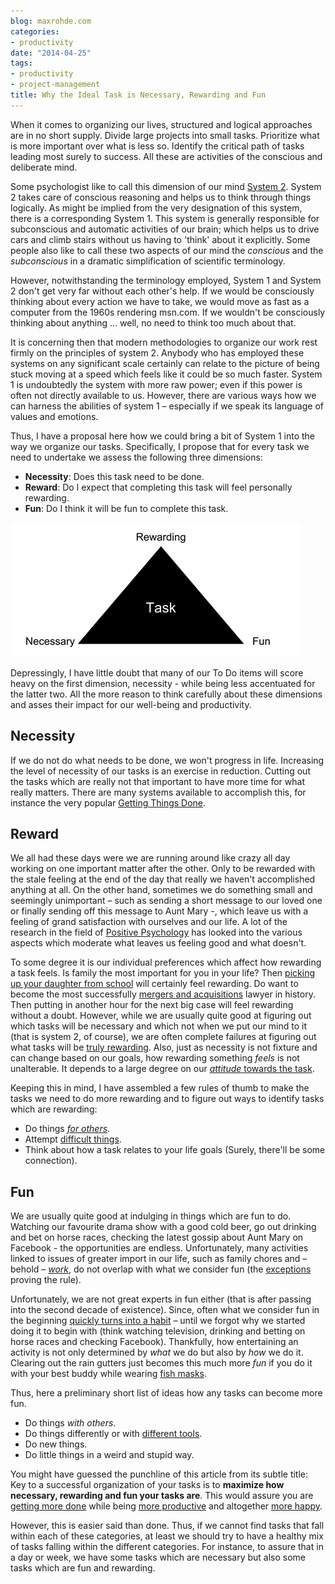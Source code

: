 ```yaml
---
blog: maxrohde.com
categories:
- productivity
date: "2014-04-25"
tags:
- productivity
- project-management
title: Why the Ideal Task is Necessary, Rewarding and Fun
---
```


When it comes to organizing our lives, structured and logical approaches are in no short supply. Divide large projects into small tasks. Prioritize what is more important over what is less so. Identify the critical path of tasks leading most surely to success. All these are activities of the conscious and deliberate mind.

Some psychologist like to call this dimension of our mind [System 2](http://en.wikipedia.org/wiki/Dual_process_theory). System 2 takes care of conscious reasoning and helps us to think through things logically. As might be implied from the very designation of this system, there is a corresponding System 1. This system is generally responsible for subconscious and automatic activities of our brain; which helps us to drive cars and climb stairs without us having to 'think' about it explicitly. Some people also like to call these two aspects of our mind the _conscious_ and the _subconscious_ in a dramatic simplification of scientific terminology.

However, notwithstanding the terminology employed, System 1 and System 2 don't get very far without each other's help. If we would be consciously thinking about every action we have to take, we would move as fast as a computer from the 1960s rendering msn.com. If we wouldn't be consciously thinking about anything … well, no need to think too much about that.

It is concerning then that modern methodologies to organize our work rest firmly on the principles of system 2. Anybody who has employed these systems on any significant scale certainly can relate to the picture of being stuck moving at a speed which feels like it could be so much faster. System 1 is undoubtedly the system with more raw power; even if this power is often not directly available to us. However, there are various ways how we can harness the abilities of system 1 – especially if we speak its language of values and emotions.

Thus, I have a proposal here how we could bring a bit of System 1 into the way we organize our tasks. Specifically, I propose that for every task we need to undertake we assess the following three dimensions:

- **Necessity**: Does this task need to be done.
- **Reward**: Do I expect that completing this task will feel personally rewarding.
- **Fun**: Do I think it will be fun to complete this task.

![](images/042514_2044_whytheideal1.png)

Depressingly, I have little doubt that many of our To Do items will score heavy on the first dimension, necessity - while being less accentuated for the latter two. All the more reason to think carefully about these dimensions and asses their impact for our well-being and productivity.

## Necessity

If we do not do what needs to be done, we won't progress in life. Increasing the level of necessity of our tasks is an exercise in reduction. Cutting out the tasks which are really not that important to have more time for what really matters. There are many systems available to accomplish this, for instance the very popular [Getting Things Done](http://en.wikipedia.org/wiki/Getting_Things_Done).

## Reward

We all had these days were we are running around like crazy all day working on one important matter after the other. Only to be rewarded with the stale feeling at the end of the day that really we haven't accomplished anything at all. On the other hand, sometimes we do something small and seemingly unimportant – such as sending a short message to our loved one or finally sending off this message to Aunt Mary -, which leave us with a feeling of grand satisfaction with ourselves and our life. A lot of the research in the field of [Positive Psychology](http://en.wikipedia.org/wiki/Positive_psychology) has looked into the various aspects which moderate what leaves us feeling good and what doesn't.

To some degree it is our individual preferences which affect how rewarding a task feels. Is family the most important for you in your life? Then [picking up your daughter from school](http://transitionalmoment.wordpress.com/2013/01/25/i-pick-up-my-kids-late-from-school/) will certainly feel rewarding. Do want to become the most successfully [mergers and acquisitions](http://leadershipwatch-aadboot.com/2014/03/17/mergers-and-acquisitions/) lawyer in history. Then putting in another hour for the next big case will feel rewarding without a doubt. However, while we are usually quite good at figuring out which tasks will be necessary and which not when we put our mind to it (that is system 2, of course), we are often complete failures at figuring out what tasks will be [truly rewarding](http://ceridianblog.wordpress.com/2013/10/25/4-ways-that-employee-rewards-can-make-a-big-difference/). Also, just as necessity is not fixture and can change based on our goals, how rewarding something _feels_ is not unalterable. It depends to a large degree on our [_attitude_ towards the task](http://liesthatlimit.wordpress.com/2014/02/25/need-a-little-attitude-adjustment-at-work/).

Keeping this in mind, I have assembled a few rules of thumb to make the tasks we need to do more rewarding and to figure out ways to identify tasks which are rewarding:

- Do things [_for others_](http://www.marcandangel.com/2012/05/25/60-selfless-ways-to-pay-it-forward/).
- Attempt [difficult things](http://danwaldschmidt.com/2014/01/attitude/hard-things).
- Think about how a task relates to your life goals (Surely, there'll be some connection).

## Fun

We are usually quite good at indulging in things which are fun to do. Watching our favourite drama show with a good cold beer, go out drinking and bet on horse races, checking the latest gossip about Aunt Mary on Facebook - the opportunities are endless. Unfortunately, many activities linked to issues of greater import in our life, such as family chores and – behold – [_work_](http://enpjana.wordpress.com/2013/05/06/how-to-have-fun-at-work/), do not overlap with what we consider fun (the [exceptions](http://www.nytimes.com/2013/12/12/opinion/burkeman-are-we-having-fun-yet.html) proving the rule).

Unfortunately, we are not great experts in fun either (that is after passing into the second decade of existence). Since, often what we consider fun in the beginning [quickly turns into a habit](http://health.usnews.com/health-news/blogs/eat-run/2013/01/30/does-it-only-take-3-weeks-to-form-a-habit) – until we forgot why we started doing it to begin with (think watching television, drinking and betting on horse races and checking Facebook). Thankfully, how entertaining an activity is not only determined by _what_ we do but also by _how_ we do it. Clearing out the rain gutters just becomes this much more _fun_ if you do it with your best buddy while wearing [fish masks](http://www.alibaba.com/product-detail/Realistic-Animal-Full-Head-Mask-Party_1447627053.html).

Thus, here a preliminary short list of ideas how any tasks can become more fun.

- Do things _with others_.
- Do things differently or with [different tools](http://www.javacodegeeks.com/2014/04/do-not-underestimate-the-power-of-the-fun.html).
- Do new things.
- Do little things in a weird and stupid way.

You might have guessed the punchline of this article from its subtle title: Key to a successful organization of your tasks is to **maximize how necessary, rewarding and fun your tasks are**. This would assure you are [getting more done](http://lightarrow.com/best-practices-for-getting-things-done-prioritizing-tasks-in-lifetopix) while being [more productive](http://youngworkathomemoms.wordpress.com/2014/02/20/simple-fun-ways-to-increase-productivity/) and altogether [more happy](http://checkside.wordpress.com/2012/01/20/motivation-revamped-a-summary-of-daniel-h-pinks-new-theory-of-what-motivates-us/).

However, this is easier said than done. Thus, if we cannot find tasks that fall within each of these categories, at least we should try to have a healthy mix of tasks falling within the different categories. For instance, to assure that in a day or week, we have some tasks which are necessary but also some tasks which are fun and rewarding.
